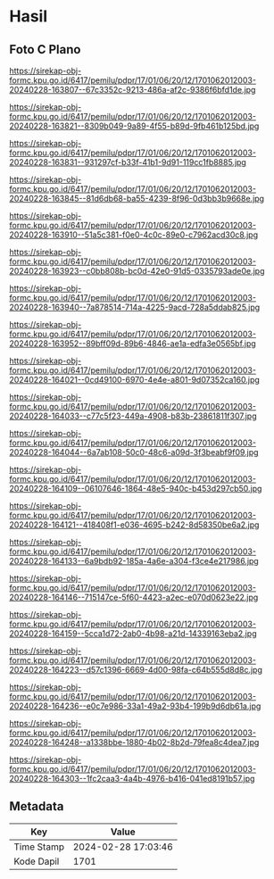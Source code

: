 # Hasil

## Foto C Plano

https://sirekap-obj-formc.kpu.go.id/6417/pemilu/pdpr/17/01/06/20/12/1701062012003-20240228-163807--67c3352c-9213-486a-af2c-9386f6bfd1de.jpg

https://sirekap-obj-formc.kpu.go.id/6417/pemilu/pdpr/17/01/06/20/12/1701062012003-20240228-163821--8309b049-9a89-4f55-b89d-9fb461b125bd.jpg

https://sirekap-obj-formc.kpu.go.id/6417/pemilu/pdpr/17/01/06/20/12/1701062012003-20240228-163831--931297cf-b33f-41b1-9d91-119cc1fb8885.jpg

https://sirekap-obj-formc.kpu.go.id/6417/pemilu/pdpr/17/01/06/20/12/1701062012003-20240228-163845--81d6db68-ba55-4239-8f96-0d3bb3b9668e.jpg

https://sirekap-obj-formc.kpu.go.id/6417/pemilu/pdpr/17/01/06/20/12/1701062012003-20240228-163910--51a5c381-f0e0-4c0c-89e0-c7962acd30c8.jpg

https://sirekap-obj-formc.kpu.go.id/6417/pemilu/pdpr/17/01/06/20/12/1701062012003-20240228-163923--c0bb808b-bc0d-42e0-91d5-0335793ade0e.jpg

https://sirekap-obj-formc.kpu.go.id/6417/pemilu/pdpr/17/01/06/20/12/1701062012003-20240228-163940--7a878514-714a-4225-9acd-728a5ddab825.jpg

https://sirekap-obj-formc.kpu.go.id/6417/pemilu/pdpr/17/01/06/20/12/1701062012003-20240228-163952--89bff09d-89b6-4846-ae1a-edfa3e0565bf.jpg

https://sirekap-obj-formc.kpu.go.id/6417/pemilu/pdpr/17/01/06/20/12/1701062012003-20240228-164021--0cd49100-6970-4e4e-a801-9d07352ca160.jpg

https://sirekap-obj-formc.kpu.go.id/6417/pemilu/pdpr/17/01/06/20/12/1701062012003-20240228-164033--c77c5f23-449a-4908-b83b-23861811f307.jpg

https://sirekap-obj-formc.kpu.go.id/6417/pemilu/pdpr/17/01/06/20/12/1701062012003-20240228-164044--6a7ab108-50c0-48c6-a09d-3f3beabf9f09.jpg

https://sirekap-obj-formc.kpu.go.id/6417/pemilu/pdpr/17/01/06/20/12/1701062012003-20240228-164109--06107646-1864-48e5-940c-b453d297cb50.jpg

https://sirekap-obj-formc.kpu.go.id/6417/pemilu/pdpr/17/01/06/20/12/1701062012003-20240228-164121--418408f1-e036-4695-b242-8d58350be6a2.jpg

https://sirekap-obj-formc.kpu.go.id/6417/pemilu/pdpr/17/01/06/20/12/1701062012003-20240228-164133--6a9bdb92-185a-4a6e-a304-f3ce4e217986.jpg

https://sirekap-obj-formc.kpu.go.id/6417/pemilu/pdpr/17/01/06/20/12/1701062012003-20240228-164146--715147ce-5f60-4423-a2ec-e070d0623e22.jpg

https://sirekap-obj-formc.kpu.go.id/6417/pemilu/pdpr/17/01/06/20/12/1701062012003-20240228-164159--5cca1d72-2ab0-4b98-a21d-14339163eba2.jpg

https://sirekap-obj-formc.kpu.go.id/6417/pemilu/pdpr/17/01/06/20/12/1701062012003-20240228-164223--d57c1396-6669-4d00-98fa-c64b555d8d8c.jpg

https://sirekap-obj-formc.kpu.go.id/6417/pemilu/pdpr/17/01/06/20/12/1701062012003-20240228-164236--e0c7e986-33a1-49a2-93b4-199b9d6db61a.jpg

https://sirekap-obj-formc.kpu.go.id/6417/pemilu/pdpr/17/01/06/20/12/1701062012003-20240228-164248--a1338bbe-1880-4b02-8b2d-79fea8c4dea7.jpg

https://sirekap-obj-formc.kpu.go.id/6417/pemilu/pdpr/17/01/06/20/12/1701062012003-20240228-164303--1fc2caa3-4a4b-4976-b416-041ed8191b57.jpg


## Metadata

| Key        | Value               |
| ---------- | ------------------- |
| Time Stamp | 2024-02-28 17:03:46 |
| Kode Dapil | 1701                |



